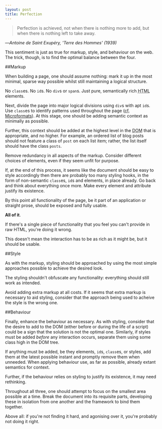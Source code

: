 ```yaml
---
layout: post
title: Perfection
---
```

> Perfection is achieved, not when there is nothing more to add, but when there is nothing left to take away.

<div>—<cite>Antoine de Saint Exupéry, 'Terre des Hommes' (1939)</cite></div>

This sentiment is just as true for markup, style, and behaviour on the web. The trick, though, is to find the optimal balance between the four.

##Markup

When building a page, one should assume nothing: mark it up in the most minimal, sparse way possible whilst still maintaining a logical structure.

No `class`es. No `id`s. No `div`s or `span`s. Just pure, semantically rich <abbr title="HyperText Markup Language" class="caps">HTML</abbr> elements.

Next, divide the page into major logical divisions using `div`s with apt `id`s. Use `class`es to identify patterns used throughout the page (<abbr title="confer">cf.</abbr> [Microformats][]). At this stage, one should be adding semantic context as minimally as possible.

Further, this context should be added at the highest level in the <abbr title="Document Object Model" class="caps">DOM</abbr> that is appropriate, and no higher. For example, an ordered list of blog posts should not feature a class of `post` on each list item; rather, the list itself should have the class `posts`.

Remove redundancy in all aspects of the markup. Consider different choices of elements, even if they seem unfit for purpose.

If, at the end of this process, it seems like the document should be easy to style accordingly then there are probably too many styling hooks, in the form of non-semantic `class`es, `id`s and elements, in place already. Go back and think about everything once more. Make every element and attribute justify its existence.

By this point all functionality of the page, be it part of an application or straight prose, should be exposed and fully usable.

**All of it**.

If there's a single piece of functionality that you feel you can't provide in raw <abbr class="caps">HTML</abbr>, you're doing it wrong.

This doesn't mean the interaction has to be as rich as it might be, but it should be usable.

##Style

As with the markup, styling should be approached by using the most simple approaches possible to achieve the desired look.

The styling shouldn't obfuscate any functionality: everything should still work as intended.

Avoid adding extra markup at all costs. If it seems that extra markup is necessary to aid styling, consider that the approach being used to acheive the style is the wrong one.

##Behaviour

Finally, enhance the behaviour as necessary. As with styling, consider that the desire to add to the <abbr class="caps">DOM</abbr> (either before or during the life of a script) could be a sign that the solution is not the optimal one. Similarly, if styles must be added _before_ any interaction occurs, separate them using some class high in the <abbr class="caps">DOM</abbr> tree.

If anything must be added, be they elements, `id`s, `class`es, or styles, add them at the latest possible instant and promptly remove them when unneeded. When applying behaviour use, as far as possible, already extant semantics for context.

Further, if the behaviour relies on styling to justify its existence, it may need rethinking.

Throughout all three, one should attempt to focus on the smallest area possible at a time. Break the document into its requisite parts, developing these in isolation from one another and the framework to bind them together.

Above all: if you're not finding it hard, and agonising over it, you're probably not doing it right.

[Microformats]: http://microformats.org/
